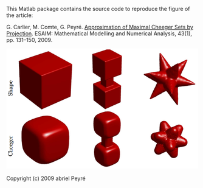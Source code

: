 This Matlab package contains the source code to reproduce the figure of the article:

G. Carlier, M. Comte, G. Peyré. [Approximation of Maximal Cheeger Sets by Projection](https://hal.archives-ouvertes.fr/hal-00359736). ESAIM: Mathematical Modelling and Numerical Analysis, 43(1), pp. 131–150, 2009.


![3-D Cheeger sets](img/cheegers.png)


Copyright (c) 2009 abriel Peyré

